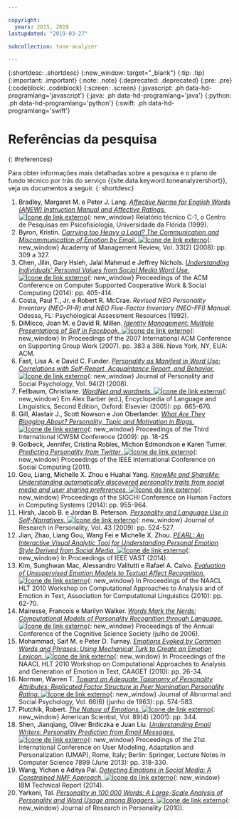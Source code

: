 ```yaml
---

copyright:
  years: 2015, 2019
lastupdated: "2019-03-27"

subcollection: tone-analyzer

---
```


{:shortdesc: .shortdesc}
{:new_window: target="_blank"}
{:tip: .tip}
{:important: .important}
{:note: .note}
{:deprecated: .deprecated}
{:pre: .pre}
{:codeblock: .codeblock}
{:screen: .screen}
{:javascript: .ph data-hd-programlang='javascript'}
{:java: .ph data-hd-programlang='java'}
{:python: .ph data-hd-programlang='python'}
{:swift: .ph data-hd-programlang='swift'}

# Referências da pesquisa
{: #references}

Para obter informações mais detalhadas sobre a pesquisa e o plano de fundo técnico por
trás do serviço {{site.data.keyword.toneanalyzershort}}, veja os documentos a seguir.
{: shortdesc}

1.  <a id="bib-bradley" style="border-bottom:none; color:black">Bradley, Margaret M. e Peter J. Lang.</a> [*Affective Norms for English Words (ANEW) Instruction Manual and Affective Ratings.* ![Ícone de link externo](../../icons/launch-glyph.svg "Ícone de link externo")](http://www.researchgate.net/publication/239604183_Affective_Norms_for_English_Words_%28ANEW%29_Instruction_Manual_and_Affective_Ratings){: new_window} Relatório técnico C-1, o Centro de Pesquisas em Psicofisiologia, Universidade da Flórida (1999).
1.  <a id="bib-byron" style="border-bottom:none; color:black">Byron, Kristin.</a> [*Carrying too Heavy a Load? The Communication and Miscommunication of Emotion by Email.* ![Ícone de link externo](../../icons/launch-glyph.svg "Ícone de link externo")](http://amr.aom.org/content/33/2/309.short){: new_window}  Academy of Management Review, Vol. 33(2) (2008): pp. 309 a 327.
1.  <a id="bib-chen" style="border-bottom:none; color:black">Chen, Jilin, Gary Hsieh, Jalal Mahmud e Jeffrey Nichols.</a> [*Understanding Individuals' Personal Values from Social Media Word Use.* ![Ícone de link externo](../../icons/launch-glyph.svg "Ícone de link externo")](http://dl.acm.org/citation.cfm?id=2531608){: new_window} Proceedings of the ACM Conference on Computer Supported Cooperative Work & Social Computing (2014): pp. 405-414.
1.  <a id="bib-costa" style="border-bottom:none; color:black">Costa, Paul T., Jr. e Robert R. McCrae.</a> *Revised NEO Personality Inventory (NEO-PI-R) and NEO Five-Factor Inventory (NEO-FFI) Manual.* Odessa, FL: Psychological Assessment Resources (1992).
1.  <a id="bib-dimicco" style="border-bottom:none; color:black">DiMicco, Joan M. e David R. Millen.</a> [*Identity Management: Multiple Presentations of Self in Facebook.* ![Ícone de link externo](../../icons/launch-glyph.svg "Ícone de link externo")](http://dl.acm.org/citation.cfm?id=1316682){: new_window} In Proceedings of the 2007 International ACM Conference on Supporting Group Work (2007). pp. 383 a 386. Nova York, NY, EUA: ACM.
1.  <a id="bib-fast" style="border-bottom:none; color:black">Fast, Lisa A. e David C. Funder.</a> [*Personality as Manifest in Word Use: Correlations with Self-Report, Acquaintance Report, and Behavior.* ![Ícone de link externo](../../icons/launch-glyph.svg "Ícone de link externo")](http://www.ncbi.nlm.nih.gov/pubmed/18211181){: new_window} Journal of Personality and Social Psychology, Vol. 94(2) (2008).
1.  <a id="bib-fellbaum" style="border-bottom:none; color:black">Fellbaum, Christiane.</a> [*WordNet and wordnets.* ![Ícone de link externo](../../icons/launch-glyph.svg "Ícone de link externo")](http://philpapers.org/rec/FELWAW){: new_window} Em Alex Barber (ed.), Encyclopedia of Language and Linguistics, Second Edition, Oxford: Elsevier (2005): pp. 665-670.
1.  <a id="bib-gill" style="border-bottom:none; color:black">Gill, Alastair J., Scott Nowson e Jon Oberlander.</a> [*What Are They Blogging About? Personality, Topic and Motivation in Blogs.* ![Ícone de link externo](../../icons/launch-glyph.svg "Ícone de link externo")](http://kanagawa.lti.cs.cmu.edu/11719/sites/default/files/Gil-personality.pdf){: new_window} Proceedings of the Third International ICWSM Conference (2009): pp. 18-25.
1.  <a id="bib-golbeck" style="border-bottom:none; color:black">Golbeck, Jennifer, Cristina Robles, Michon Edmondson e Karen Turner.</a> [*Predicting Personality from Twitter*. ![Ícone de link externo](../../icons/launch-glyph.svg "Ícone de link externo")](http://ieeexplore.ieee.org/document/6113107/){: new_window} Proceedings of the IEEE International Conference on Social Computing (2011).
1.  <a id="bib-gou" style="border-bottom:none; color:black">Gou, Liang, Michelle X. Zhou e Huahai Yang.</a> [*KnowMe and ShareMe: Understanding automatically discovered personality traits from social media and user sharing preferences.* ![Ícone de link externo](../../icons/launch-glyph.svg "Ícone de link externo")](http://dl.acm.org/citation.cfm?id=2557398){: new_window} Proceedings of the SIGCHI Conference on Human Factors in Computing Systems (2014): pp. 955-964.
1.  <a id="bib-hirsh" style="border-bottom:none; color:black">Hirsh, Jacob B. e Jordan B. Peterson.</a> [*Personality and Language Use in Self-Narratives.* ![Ícone de link externo](../../icons/launch-glyph.svg "Ícone de link externo")](http://individual.utoronto.ca/jacobhirsh/publications/Hirsh_Peterson_2009_JRP.pdf){: new_window} Journal of Research in Personality, Vol. 43 (2009): pp. 524-527.
1.  <a id="bib-jian" style="border-bottom:none; color:black">Jian, Zhao, Liang Gou, Wang Fei e Michelle X. Zhou.</a> [*PEARL: An Interactive Visual Analytic Tool for Understanding Personal Emotion Style Derived from Social Media.* ![Ícone de link externo](../../icons/launch-glyph.svg "Ícone de link externo")](http://ieeexplore.ieee.org/document/7042496/){: new_window} In Proceedings of IEEE VAST (2014).
1.  <a id="bib-kim" style="border-bottom:none; color:black">Kim, Sunghwan Mac, Alessandro Valitutti e Rafael A. Calvo.</a> [*Evaluation of Unsupervised Emotion Models to Textual Affect Recognition.* ![Ícone de link externo](../../icons/launch-glyph.svg "Ícone de link externo")](http://anthology.aclweb.org/W/W10/W10-0208.pdf){: new_window} In Proceedings of the NAACL HLT 2010 Workshop on Computational Approaches to Analysis and of Emotion in Text, Association for Computational Linguistics (2010): pp. 62-70.
1.  <a id="bib-mairesse" style="border-bottom:none; color:black">Mairesse, Francois e Marilyn Walker.</a> [*Words Mark the Nerds: Computational Models of Personality Recognition through Language.* ![Ícone de link externo](../../icons/launch-glyph.svg "Ícone de link externo")](https://games.soe.ucsc.edu/words-mark-nerds-computational-models-personality-recognition-through-language){: new_window} Proceedings of the Annual Conference of the Cognitive Science Society (julho de 2006).
1.  <a id="bib-mohammad" style="border-bottom:none; color:black">Mohammad, Saif M. e Peter D. Turney.</a> [*Emotions Evoked by Common Words and Phrases: Using Mechanical Turk to Create an Emotion Lexicon.* ![Ícone de link externo](../../icons/launch-glyph.svg "Ícone de link externo")](http://dl.acm.org/citation.cfm?id=1860635){: new_window} In Proceedings of the NAACL HLT 2010 Workshop on Computational Approaches to Analysis and Generation of Emotion in Text, CAAGET (2010): pp. 26-34.
1.  <a id="bib-norman" style="border-bottom:none; color:black">Norman, Warren T.</a> [*Toward an Adequate Taxonomy of Personality Attributes: Replicated Factor Structure in Peer Nomination Personality Rating.* ![Ícone de link externo](../../icons/launch-glyph.svg "Ícone de link externo")](http://psycnet.apa.org/journals/abn/66/6/574/){: new_window} Journal of Abnormal and Social Psychology, Vol. 66(6) (junho de 1963): pp. 574-583.
1.  <a id="bib-plutchik" style="border-bottom:none; color:black">Plutchik, Robert.</a> [*The Nature of Emotions.* ![Ícone de link externo](../../icons/launch-glyph.svg "Ícone de link externo")](http://www.americanscientist.org/issues/feature/2001/4/the-nature-of-emotions){: new_window} American Scientist, Vol. 89(4) (2001): pp. 344.
1.  <a id="bib-shen" style="border-bottom:none; color:black">Shen, Jianqiang, Oliver Brdiczka e Juan Liu.</a> [*Understanding Email Writers: Personality Prediction from Email Messages.* ![Ícone de link externo](../../icons/launch-glyph.svg "Ícone de link externo")](https://www.semanticscholar.org/paper/Understanding-Email-Writers%3A-Personality-Prediction-Shen-Brdiczka/c639c8b8e0e5bee7bd834121dbe4f68b474e55d6){: new_window} Proceedings of the 21st International Conference on User Modeling, Adaptation and Personalization (UMAP), Rome, Italy; Berlin: Springer, Lecture Notes in Computer Science 7899 (June 2013): pp. 318-330.
1.  <a id="bib-wang" style="border-bottom:none; color:black">Wang, Yichen e Aditya Pal.</a> [*Detecting Emotions in Social Media: A Constrained NMF Approach.* ![Ícone de link externo](../../icons/launch-glyph.svg "Ícone de link externo")](https://www.semanticscholar.org/paper/Detecting-Emotions-in-Social-Media%3A-A-Constrained-Wang-Pal/9dcd60fa11d4e6bee0fc06405e3a9ac83c89203c){: new_window} IBM Technical Report (2014).
1.  <a id="bib-yarkoni" style="border-bottom:none; color:black">Yarkoni, Tal.</a> [*Personality in 100,000 Words: A Large-Scale Analysis of Personality and Word Usage among Bloggers.* ![Ícone de link externo](../../icons/launch-glyph.svg "Ícone de link externo")](http://www.ncbi.nlm.nih.gov/pmc/articles/PMC2885844/){: new_window} Journal of Research in Personality (2010).
